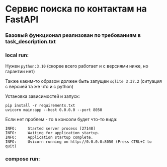 # Cервис поиска по контактам на FastAPI
### Базовый функционал реализован по требованиям в task_description.txt

### local run:

Нужен ```python:3.10``` (скорее всего работает и с версиями ниже, но гарантии нет)

Также каким-то образом должен быть запущен 
```sqlite 3.37.2``` (ситуация с версией та же что и с python)

Установка зависимостей и запуск:
```shell
pip install -r requirements.txt
uvicorn main:app --host 0.0.0.0 --port 8050
```
Если нет проблем - то в консоли будет что-то вида:
```shell
INFO:     Started server process [27148]
INFO:     Waiting for application startup.
INFO:     Application startup complete.
INFO:     Uvicorn running on http://0.0.0.0:8050 (Press CTRL+C to quit)
```


### compose run:

